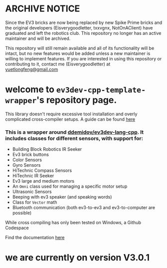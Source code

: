 # ARCHIVE NOTICE
Since the EV3 bricks are now being replaced by new Spike Prime bricks and the original developers (Eisverygoodletter, txxvgnx, NotOnAClient) have graduated and left the robotics club. This repository no longer has an active maintainer and will be archived.

This repository will still remain available and all of its functionality will be intact, but no new features would be added unless a new maintainer is willing to implement features. If you are interested in using this repository or contributing to it, contact me (Eisverygoodletter) at yuetlongfeng@gmail.com

# welcome to `ev3dev-cpp-template-wrapper`'s repository page.
This library doesn't require excessive tool installation and overly complicated cross-compiler setups. A guide can be found [here](https://rshs-robotics-club.github.io/ev3wrap/master/)
### This is a wrapper around [ddemidov/ev3dev-lang-cpp](https://github.com/ddemidov/ev3dev-lang-cpp). It includes classes for different sensors, with support for:
-   Building Block Robotics IR Seeker
-   Ev3 brick buttons
-   Color Sensors
-   Gyro Sensors
-   HiTechnic Compass Sensors
-   HiTechnic IR Seeker
-   Ev3 large and medium motors
-   An `Omni` class used for managing a specific motor setup
-   Ultrasonic Sensors
-   Beeping with ev3 speaker (and speaking words)
-   Class for `Vector` math
-   Bluetooth communication (both ev3-to-ev3 and ev3-to-computer are possible)

While cross compiling has only been tested on Windows, a Github Codespace


Find the documentation [here](rshs-robotics-club.github.io)

# we are currently on version V3.0.1